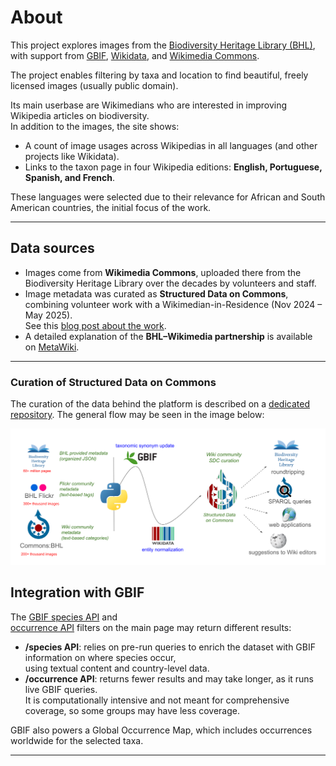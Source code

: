 # About

This project explores images from the [Biodiversity Heritage Library (BHL)](https://www.biodiversitylibrary.org/),  
with support from [GBIF](https://www.gbif.org), [Wikidata](https://www.wikidata.org), and [Wikimedia Commons](https://commons.wikimedia.org).

The project enables filtering by taxa and location to find beautiful, freely licensed images (usually public domain).  

Its main userbase are Wikimedians who are interested in improving Wikipedia articles on biodiversity.  
In addition to the images, the site shows:

- A count of image usages across Wikipedias in all languages (and other projects like Wikidata).  
- Links to the taxon page in four Wikipedia editions: **English, Portuguese, Spanish, and French**.  

These languages were selected due to their relevance for African and South American countries, the initial focus of the work.

---

## Data sources

- Images come from **Wikimedia Commons**, uploaded there from the Biodiversity Heritage Library over the decades by volunteers and staff.  
- Image metadata was curated as **Structured Data on Commons**, combining volunteer work with a Wikimedian-in-Residence (Nov 2024 – May 2025).  
  See this [blog post about the work](https://blog.biodiversitylibrary.org/2025/07/seeds-for-future-closing-thoughts-from-bhls-wikimedian-in-residence.html).  
- A detailed explanation of the **BHL–Wikimedia partnership** is available on [MetaWiki](https://meta.wikimedia.org/wiki/User:GFontenelle_(WMF)/BHL).

---

### Curation of Structured Data on Commons

The curation of the data behind the platform is described on a [dedicated repository](https://github.com/lubianat/bhl_sdc_data_curation).
The general flow may be seen in the image below:

![A workflow for adding metadata as Structured Data on Commons from BHL images](www/python/src/static/bhl_to_sdc_pipeline.png)


## Integration with GBIF

The [GBIF species API](https://techdocs.gbif.org/en/openapi/v1/species#/Species/getNameUsageDistributions) and  
[occurrence API](https://techdocs.gbif.org/en/openapi/v1/occurrence) filters on the main page may return different results:

- **/species API**: relies on pre-run queries to enrich the dataset with GBIF information on where species occur,  
  using textual content and country-level data.  
- **/occurrence API**: returns fewer results and may take longer, as it runs live GBIF queries.  
  It is computationally intensive and not meant for comprehensive coverage, so some groups may have less coverage.  

GBIF also powers a Global Occurrence Map, which includes occurrences worldwide for the selected taxa.

---

